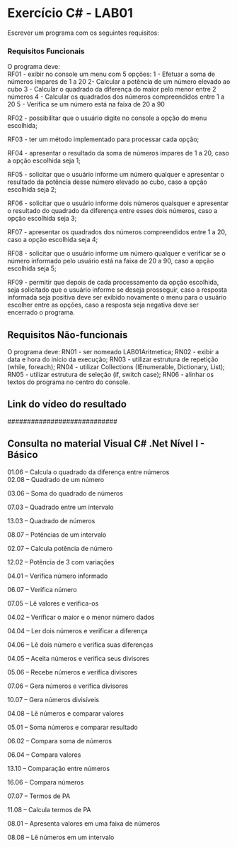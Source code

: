 <h1>Exercício C# - LAB01</h1>



Escrever um programa com os seguintes requisitos:

<h3>Requisitos Funcionais</h3>
O programa deve:
<br>RF01 - exibir no console um menu com 5 opções:
        1 - Efetuar a soma de números ímpares de 1 a 20
        2-  Calcular a potência de um número elevado ao cubo
        3 - Calcular o quadrado da diferença do maior pelo menor entre 2 números
        4 - Calcular os quadrados dos números compreendidos entre 1 a 20
        5 - Verifica se um número está na faixa de 20 a 90

RF02 - possibilitar que o usuário digite no console a opção do menu escolhida;

RF03 - ter um método implementado para processar cada opção;

RF04 - apresentar o resultado da soma de números ímpares de 1 a 20, caso a opção escolhida seja 1;

RF05 - solicitar que o usuário informe um número qualquer e apresentar o resultado da potência desse número elevado ao cubo, caso a opção escolhida seja 2;

RF06 - solicitar que o usuário informe dois números quaisquer e apresentar o resultado do quadrado da diferença entre esses dois números, caso a opção escolhida seja 3;

RF07 - apresentar os quadrados dos números compreendidos entre 1 a 20, caso a opção escolhida seja 4; 

RF08 - solicitar que o usuário informe um número qualquer e verificar se o número informado pelo usuário está na faixa de 20 a 90, caso a opção escolhida seja 5;

RF09 - permitir que depois de cada processamento da opção escolhida, seja solicitado que o usuário informe se deseja prosseguir, caso a resposta informada seja positiva deve ser exibido novamente o menu para o usuário escolher entre as opções, caso a resposta seja negativa deve ser encerrado o programa.   


Requisitos Não-funcionais
-------------------------
O programa deve:
RN01 - ser nomeado LAB01Aritmetica;
RN02 - exibir a data e hora do início da execução;
RN03 - utilizar estrutura de repetição (while, foreach);
RN04 - utilizar Collections (IEnumerable, Dictionary, List);
RN05 - utilizar estrutura de seleção (if, switch case);
RN06 - alinhar os textos do programa no centro do console.




Link do vídeo do resultado
--------------------------
############################



Consulta no material Visual C# .Net Nível I - Básico
----------------------------------------------------
01.06 – Calcula o quadrado da diferença entre números
<br>
02.08 – Quadrado de um número

03.06 – Soma do quadrado de números

07.03 – Quadrado entre um intervalo

13.03 – Quadrado de números

08.07 – Potências de um intervalo

02.07 – Calcula potência de número

12.02 – Potência de 3 com variações

04.01 – Verifica número informado

06.07 – Verifica número 

07.05 – Lê valores e verifica-os

04.02 – Verificar o maior e o menor número dados

04.04 – Ler dois números e verificar a diferença

04.06 – Lê dois número e verifica suas diferenças

04.05 – Aceita números e verifica seus divisores

05.06 – Recebe números e verifica divisores

07.06 – Gera números e verifica divisores

10.07 – Gera números divisíveis

04.08 – Lê números e comparar valores

05.01 – Soma números e comparar resultado

06.02 – Compara soma de números

06.04 – Compara valores

13.10 – Comparação entre números

16.06 – Compara números

07.07 – Termos de PA

11.08 – Calcula termos de PA

08.01 – Apresenta valores em uma faixa de números

08.08 – Lê números em um intervalo

